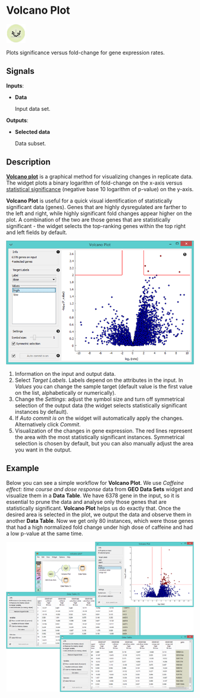 Volcano Plot
============

![image](icons/volcano-plot.png)

Plots significance versus fold-change for gene expression rates.

Signals
-------

**Inputs**:

- **Data**

  Input data set.

**Outputs**:

- **Selected data**

  Data subset.

Description
-----------

[**Volcano plot**](https://en.wikipedia.org/wiki/Volcano_plot_(statistics)) is a graphical method for 
visualizing changes in replicate data. The widget plots a binary logarithm of fold-change on the x-axis versus
[statistical significance](https://en.wikipedia.org/wiki/Statistical_significance) 
(negative base 10 logarithm of p-value) on the y-axis. 

**Volcano Plot** is useful for a quick visual identification of statistically significant
data (genes). Genes that are highly dysregulated are
farther to the left and right, while highly significant fold changes appear higher on the plot.
A combination of the two are those genes that are statistically significant - the widget selects 
the top-ranking genes within the top right and left fields by default.

![image](images/VolcanoPlot-stamped.png)

1. Information on the input and output data.
2. Select *Target Labels*. Labels depend on the attributes in the input. In *Values* you can 
   change the sample target (default value is the first value on the list, alphabetically or numerically).
3. Change the *Settings*: adjust the symbol size and turn off symmetrical selection of the output
   data (the widget selects statistically significant instances by default).
4. If *Auto commit is on* the widget will automatically apply the changes. Alternatively click *Commit*.
5. Visualization of the changes in gene expression. The red lines represent the area with the
   most statistically significant instances. Symmetrical selection is chosen by default, but you can
   also manually adjust the area you want in the output.

Example
-------

Below you can see a simple workflow for **Volcano Plot**. We use *Caffeine effect: time course and dose
response* data from **GEO Data Sets** widget and visualize them in a **Data Table**. We have
6378 gene in the input, so it is essential to prune the data and analyse only those genes
that are statistically significant. **Volcano Plot** helps us do exactly that. Once the
desired area is selected in the plot, we output the data and observe them in another **Data Table**.
Now we get only 80 instances, which were those genes that had a high normalized fold change under
high dose of caffeine and had a low p-value at the same time.

<img src="images/VolcanoPlot-Example.png" alt="image" width="600">
